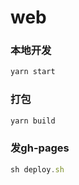 # web

### 本地开发

```js
yarn start
```

### 打包

```js
yarn build
```

### 发gh-pages

```js
sh deploy.sh
```



